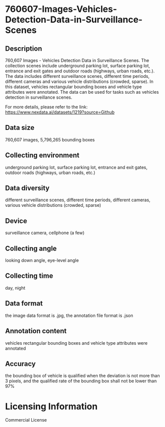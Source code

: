 # 760607-Images-Vehicles-Detection-Data-in-Surveillance-Scenes

## Description
760,607 Images - Vehicles Detection Data in Surveillance Scenes. The collection scenes include underground parking lot, surface parking lot, entrance and exit gates and outdoor roads (highways, urban roads, etc.). The data includes different surveillance scenes, different time periods, different cameras and various vehicle distributions (crowded, sparse). In this dataset, vehicles rectangular bounding boxes and vehicle type attributes were annotated. The data can be used for tasks such as vehicles detection in surveillance scenes.

For more details, please refer to the link: https://www.nexdata.ai/datasets/1219?source=Github


## Data size
760,607 images, 5,796,265 bounding boxes
## Collecting environment
underground parking lot, surface parking lot, entrance and exit gates, outdoor roads (highways, urban roads, etc.)
## Data diversity
different surveillance scenes, different time periods, different cameras, various vehicle distributions (crowded, sparse)
## Device
surveillance camera, cellphone (a few)
## Collecting angle
looking down angle, eye-level angle
## Collecting time
day, night
## Data format
the image data format is .jpg, the annotation file format is .json
## Annotation content
vehicles rectangular bounding boxes and vehicle type attributes were annotated
## Accuracy
the bounding box of vehicle is qualified when the deviation is not more than 3 pixels, and the qualified rate of the bounding box shall not be lower than 97%
# Licensing Information
Commercial License
